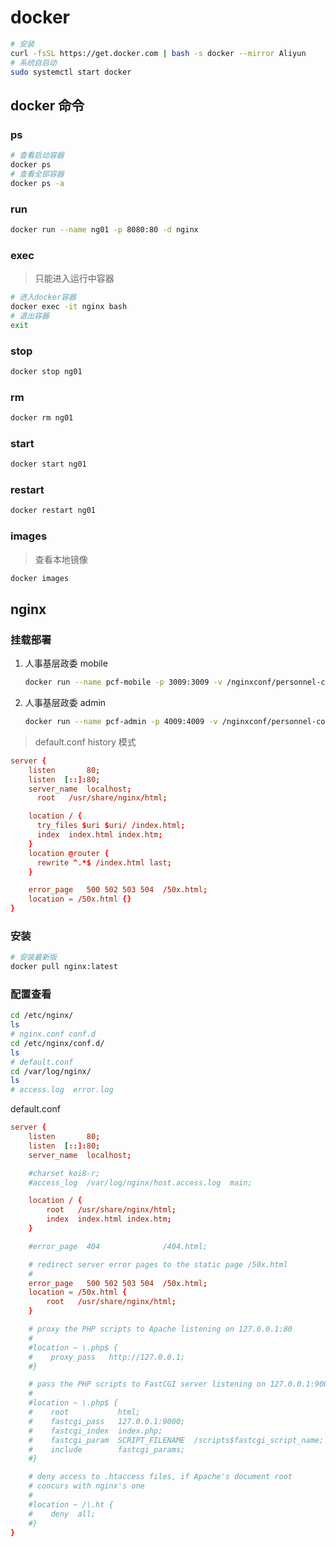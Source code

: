 # docker

```bash
# 安装
curl -fsSL https://get.docker.com | bash -s docker --mirror Aliyun
# 系统自启动
sudo systemctl start docker
```

## docker 命令

### ps

```bash
# 查看启动容器
docker ps
# 查看全部容器
docker ps -a
```

### run

```bash
docker run --name ng01 -p 8080:80 -d nginx
```

### exec

> 只能进入运行中容器

```bash
# 进入docker容器
docker exec -it nginx bash
# 退出容器
exit
```

### stop

```bash
docker stop ng01
```

### rm

```bash
docker rm ng01
```

### start

```bash
docker start ng01
```

### restart

```bash
docker restart ng01
```

### images

> 查看本地镜像

```bash
docker images
```

## nginx

### 挂载部署

1. 人事基层政委 mobile
   ```bash
   docker run --name pcf-mobile -p 3009:3009 -v /nginxconf/personnel-committee-frontend/mobile/default.conf:/etc/nginx/conf.d/default.conf -v /frontendServer/personnel-committee-frontend/mobile:/usr/share/nginx/html -d nginx
   ```
2. 人事基层政委 admin
   ```bash
   docker run --name pcf-admin -p 4009:4009 -v /nginxconf/personnel-committee-frontend/admin/default.conf:/etc/nginx/conf.d/default.conf -v /frontendServer/personnel-committee-frontend/admin:/usr/share/nginx/html -d nginx
   ```

> default.conf
> history 模式

```conf
server {
    listen       80;
    listen  [::]:80;
    server_name  localhost;
	  root   /usr/share/nginx/html;

    location / {
      try_files $uri $uri/ /index.html;
      index  index.html index.htm;
    }
    location @router {
      rewrite ^.*$ /index.html last;
    }

    error_page   500 502 503 504  /50x.html;
    location = /50x.html {}
}
```

### 安装

```bash
# 安装最新版
docker pull nginx:latest
```

### 配置查看

```bash
cd /etc/nginx/
ls
# nginx.conf conf.d
cd /etc/nginx/conf.d/
ls
# default.conf
cd /var/log/nginx/
ls
# access.log  error.log
```

default.conf

```conf
server {
    listen       80;
    listen  [::]:80;
    server_name  localhost;

    #charset koi8-r;
    #access_log  /var/log/nginx/host.access.log  main;

    location / {
        root   /usr/share/nginx/html;
        index  index.html index.htm;
    }

    #error_page  404              /404.html;

    # redirect server error pages to the static page /50x.html
    #
    error_page   500 502 503 504  /50x.html;
    location = /50x.html {
        root   /usr/share/nginx/html;
    }

    # proxy the PHP scripts to Apache listening on 127.0.0.1:80
    #
    #location ~ \.php$ {
    #    proxy_pass   http://127.0.0.1;
    #}

    # pass the PHP scripts to FastCGI server listening on 127.0.0.1:9000
    #
    #location ~ \.php$ {
    #    root           html;
    #    fastcgi_pass   127.0.0.1:9000;
    #    fastcgi_index  index.php;
    #    fastcgi_param  SCRIPT_FILENAME  /scripts$fastcgi_script_name;
    #    include        fastcgi_params;
    #}

    # deny access to .htaccess files, if Apache's document root
    # concurs with nginx's one
    #
    #location ~ /\.ht {
    #    deny  all;
    #}
}
```
